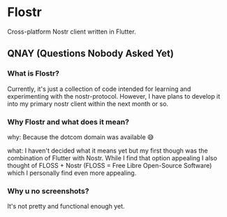 # Flostr

Cross-platform Nostr client written in Flutter.

## QNAY (Questions Nobody Asked Yet)

### What is Flostr?

Currently, it's just a collection of code intended for learning and experimenting with the nostr-protocol. However, I have plans to develop it into my primary nostr client within the next month or so.

### Why Flostr and what does it mean?

why: Because the dotcom domain was available 😅

what: I haven't decided what it means yet but my first though was the combination of Flutter with Nostr. While I find that option appealing I also thought of FLOSS + Nostr (FLOSS = Free Libre Open-Source Software) which I personally find even more appealing.

### Why u no screenshots?

It's not pretty and functional enough yet.
